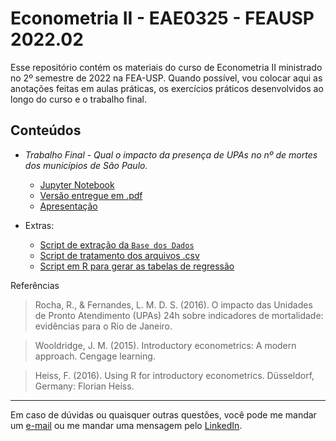 # Econometria II - EAE0325 - FEAUSP 2022.02

Esse repositório contém os materiais do curso de Econometria II ministrado no 2º semestre de 2022 na FEA-USP. Quando possível, vou colocar aqui as anotações feitas em aulas práticas, os exercícios práticos desenvolvidos ao longo do curso e o trabalho final.

## Conteúdos

- *Trabalho Final - Qual o impacto da presença de UPAs no nº de mortes dos municípios de São Paulo.*

   - [Jupyter Notebook](impacto-upas-sp-econometria-ii.ipynb)
   - [Versão entregue em .pdf](trabalho-impacto-upas-sp-econometria-ii.pdf)
   - [Apresentação](apresentacao-impacto-das-upas-sp-econometria-ii.pdf)
   
- Extras:
   - [Script de extração da `Base dos Dados`](script-etl-impacto-upas-sp-econometria-ii.sql)
   - [Script de tratamento dos arquivos .csv](script-etl-impacto-upas-sp-econometria-ii.py)
   - [Script em R para gerar as tabelas de regressão](script-regressao-impacto-upas-sp-econometria-ii.R)


Referências

> Rocha, R., & Fernandes, L. M. D. S. (2016). O impacto das Unidades de Pronto Atendimento (UPAs) 24h sobre indicadores de mortalidade: evidências para o Rio de Janeiro.

> Wooldridge, J. M. (2015). Introductory econometrics: A modern approach. Cengage learning.

> Heiss, F. (2016). Using R for introductory econometrics. Düsseldorf, Germany: Florian Heiss.

*** 

Em caso de dúvidas ou quaisquer outras questões, você pode me mandar um [e-mail](mailto:vdbaldoino@gmail.com?subject=GitHub%20-%20Econometria) ou me mandar uma mensagem pelo [LinkedIn](https://www.linkedin.com/in/vitorbaldoino/).